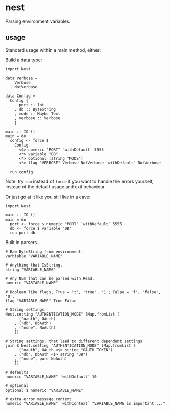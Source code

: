 # nest

Parsing environment variables.

## usage

Standard usage within a main method, either:

Build a data type:

```
import Nest

data Verbose =
    Verbose
  | NotVerbose

data Config =
  Config {
      port :: Int
    , db :: ByteString
    , mode :: Maybe Text
    , verbose :: Verbose
    }

main :: IO ()
main = do
  config <- force $
    Config
      <$> numeric "PORT" `withDefault` 5555
      <*> variable "DB"
      <*> optional (string "MODE")
      <*> flag "VERBOSE" Verbose NotVerbose `withDefault` NotVerbose

  run config
```

Note: try `run` instead of `force` if you want to handle the errors
yourself, instead of the default usage and exit behaviour.


Or just go at it like you still live in a cave:

```
import Nest

main :: IO ()
main = do
  port <- force $ numeric "PORT" `withDefault` 5555
  db <- force $ variable "DB"
  run port db
```

Built in parsers...


```
# Raw ByteString from environment.
varbiable "VARIABLE_NAME"

# Anything that IsString.
string "VARIABLE_NAME"

# Any Num that can be parsed with Read.
numeric "VARIABLE_NAME"

# Boolean like flags, True = 't', 'true', '1'; False = 'f', 'false', '0'.
flag "VARIABLE_NAME" True False

# String settings
Nest.setting "AUTHENTICATION_MODE" (Map.fromList [
      ("oauth", OAuth)
    , ("db", DbAuth)
    , ("none", NoAuth)
    ])

# String settings, that lead to different dependent settings
join $ Nest.setting "AUTHENTICATION_MODE" (Map.fromList [
      ("oauth", OAuth <$> string "OAUTH_TOKEN")
    , ("db", DbAuth <$> string "DB")
    , ("none", pure NoAuth)
    ])

# defaults
numeric "VARIABLE_NAME" `withDefault` 10

# optional
optional $ numeric "VARIABLE_NAME"

# extra error message context
numeric "VARIABLE_NAME" `withContext` "VARIABLE_NAME is important...."
```
